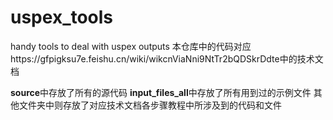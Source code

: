 # uspex_tools
handy tools to deal with uspex outputs
本仓库中的代码对应https://gfpigksu7e.feishu.cn/wiki/wikcnViaNni9NtTr2bQDSkrDdte中的技术文档

**source**中存放了所有的源代码
**input_files_all**中存放了所有用到过的示例文件
其他文件夹中则存放了对应技术文档各步骤教程中所涉及到的代码和文件